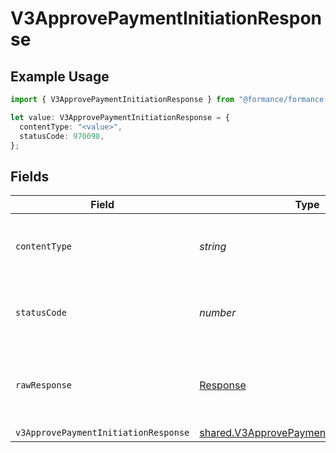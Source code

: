 # V3ApprovePaymentInitiationResponse

## Example Usage

```typescript
import { V3ApprovePaymentInitiationResponse } from "@formance/formance-sdk/sdk/models/operations";

let value: V3ApprovePaymentInitiationResponse = {
  contentType: "<value>",
  statusCode: 970098,
};
```

## Fields

| Field                                                                                                         | Type                                                                                                          | Required                                                                                                      | Description                                                                                                   |
| ------------------------------------------------------------------------------------------------------------- | ------------------------------------------------------------------------------------------------------------- | ------------------------------------------------------------------------------------------------------------- | ------------------------------------------------------------------------------------------------------------- |
| `contentType`                                                                                                 | *string*                                                                                                      | :heavy_check_mark:                                                                                            | HTTP response content type for this operation                                                                 |
| `statusCode`                                                                                                  | *number*                                                                                                      | :heavy_check_mark:                                                                                            | HTTP response status code for this operation                                                                  |
| `rawResponse`                                                                                                 | [Response](https://developer.mozilla.org/en-US/docs/Web/API/Response)                                         | :heavy_check_mark:                                                                                            | Raw HTTP response; suitable for custom response parsing                                                       |
| `v3ApprovePaymentInitiationResponse`                                                                          | [shared.V3ApprovePaymentInitiationResponse](../../../sdk/models/shared/v3approvepaymentinitiationresponse.md) | :heavy_minus_sign:                                                                                            | Accepted                                                                                                      |